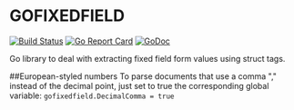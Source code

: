 # GOFIXEDFIELD

[![Build Status](https://secure.travis-ci.org/jbuchbinder/gofixedfield.png)](http://travis-ci.org/jbuchbinder/gofixedfield)
[![Go Report Card](https://goreportcard.com/badge/github.com/jbuchbinder/gofixedfield)](https://goreportcard.com/report/github.com/jbuchbinder/gofixedfield)
[![GoDoc](https://godoc.org/github.com/jbuchbinder/gofixedfield?status.png)](https://godoc.org/github.com/jbuchbinder/gofixedfield)

Go library to deal with extracting fixed field form values using
struct tags.

##European-styled numbers
To parse documents that use a comma "," instead of the decimal point, just set to true the corresponding global variable:
`gofixedfield.DecimalComma = true`
